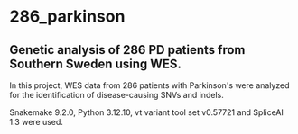 # 286_parkinson
## Genetic analysis of 286 PD patients from Southern Sweden using WES. 

In this project, WES data from 286 patients with Parkinson's were analyzed for the identification of disease-causing SNVs and indels. 

Snakemake 9.2.0, Python 3.12.10, vt variant tool set v0.57721 and SpliceAI 1.3 were used.
